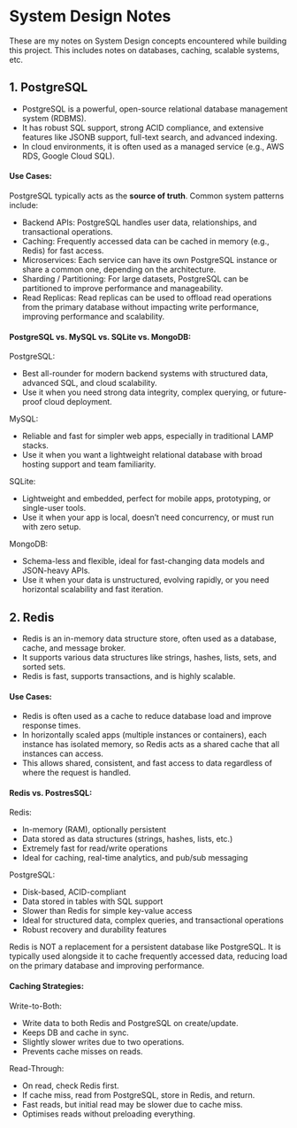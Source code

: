 # System Design Notes

These are my notes on System Design concepts encountered while building this project. This includes notes on databases, caching, scalable systems, etc.

## 1. PostgreSQL

- PostgreSQL is a powerful, open-source relational database management system (RDBMS).
- It has robust SQL support, strong ACID compliance, and extensive features like JSONB support, full-text search, and advanced indexing.
- In cloud environments, it is often used as a managed service (e.g., AWS RDS, Google Cloud SQL).

#### Use Cases:

PostgreSQL typically acts as the **source of truth**. Common system patterns include:

- Backend APIs: PostgreSQL handles user data, relationships, and transactional operations.
- Caching: Frequently accessed data can be cached in memory (e.g., Redis) for fast access.
- Microservices: Each service can have its own PostgreSQL instance or share a common one, depending on the architecture.
- Sharding / Partitioning: For large datasets, PostgreSQL can be partitioned to improve performance and manageability.
- Read Replicas: Read replicas can be used to offload read operations from the primary database without impacting write performance, improving performance and scalability.

#### PostgreSQL vs. MySQL vs. SQLite vs. MongoDB:

PostgreSQL:

- Best all-rounder for modern backend systems with structured data, advanced SQL, and cloud scalability.
- Use it when you need strong data integrity, complex querying, or future-proof cloud deployment.

MySQL:

- Reliable and fast for simpler web apps, especially in traditional LAMP stacks.
- Use it when you want a lightweight relational database with broad hosting support and team familiarity.

SQLite:

- Lightweight and embedded, perfect for mobile apps, prototyping, or single-user tools.
- Use it when your app is local, doesn’t need concurrency, or must run with zero setup.

MongoDB:

- Schema-less and flexible, ideal for fast-changing data models and JSON-heavy APIs.
- Use it when your data is unstructured, evolving rapidly, or you need horizontal scalability and fast iteration.

## 2. Redis

- Redis is an in-memory data structure store, often used as a database, cache, and message broker.
- It supports various data structures like strings, hashes, lists, sets, and sorted sets.
- Redis is fast, supports transactions, and is highly scalable.

#### Use Cases:

- Redis is often used as a cache to reduce database load and improve response times.
- In horizontally scaled apps (multiple instances or containers), each instance has isolated memory, so Redis acts as a shared cache that all instances can access.
- This allows shared, consistent, and fast access to data regardless of where the request is handled.

#### Redis vs. PostresSQL:

Redis:

- In-memory (RAM), optionally persistent
- Data stored as data structures (strings, hashes, lists, etc.)
- Extremely fast for read/write operations
- Ideal for caching, real-time analytics, and pub/sub messaging

PostgreSQL:

- Disk-based, ACID-compliant
- Data stored in tables with SQL support
- Slower than Redis for simple key-value access
- Ideal for structured data, complex queries, and transactional operations
- Robust recovery and durability features

Redis is NOT a replacement for a persistent database like PostgreSQL. It is typically used alongside it to cache frequently accessed data, reducing load on the primary database and improving performance.

#### Caching Strategies:

Write-to-Both:

- Write data to both Redis and PostgreSQL on create/update.
- Keeps DB and cache in sync.
- Slightly slower writes due to two operations.
- Prevents cache misses on reads.

Read-Through:

- On read, check Redis first.
- If cache miss, read from PostgreSQL, store in Redis, and return.
- Fast reads, but initial read may be slower due to cache miss.
- Optimises reads without preloading everything.
